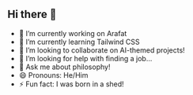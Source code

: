 ## Hi there 👋

- 🔭 I’m currently working on Arafat
- 🌱 I’m currently learning Tailwind CSS
- 👯 I’m looking to collaborate on AI-themed projects!
- 🤔 I’m looking for help with finding a job...
- 💬 Ask me about philosophy!
- 😄 Pronouns: He/Him
- ⚡ Fun fact: I was born in a shed!

<!--
**Arafat04H09/Arafat04H09** is a ✨ _special_ ✨ repository because its `README.md` (this file) appears on your GitHub profile.

Here are some ideas to get you started:
-->

